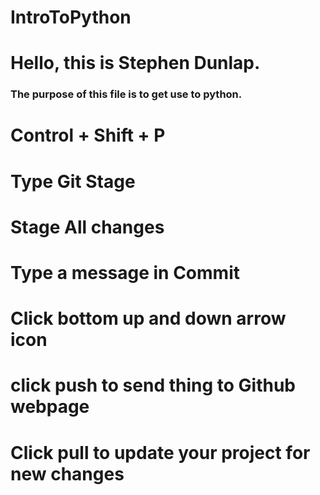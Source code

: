 # IntroToPython
# Hello, this is Stephen Dunlap.
### The purpose of this file is to get use to python.
# Control + Shift + P
# Type Git Stage
# Stage All changes
# Type a message in Commit
# Click bottom up and down arrow icon
# click push to send thing to Github webpage
# Click pull to update your project for new changes
